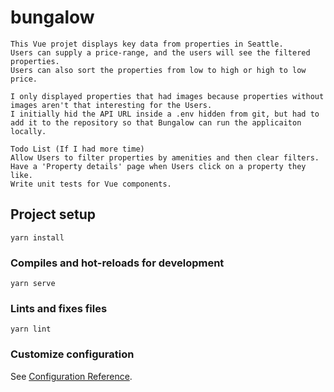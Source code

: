 # bungalow
```
This Vue projet displays key data from properties in Seattle.
Users can supply a price-range, and the users will see the filtered properties.
Users can also sort the properties from low to high or high to low price.

I only displayed properties that had images because properties without images aren't that interesting for the Users.
I initially hid the API URL inside a .env hidden from git, but had to add it to the repository so that Bungalow can run the applicaiton locally.

Todo List (If I had more time)
Allow Users to filter properties by amenities and then clear filters.
Have a 'Property details' page when Users click on a property they like.
Write unit tests for Vue components.
```

## Project setup
```
yarn install
```

### Compiles and hot-reloads for development
```
yarn serve
```


### Lints and fixes files
```
yarn lint
```

### Customize configuration
See [Configuration Reference](https://cli.vuejs.org/config/).

